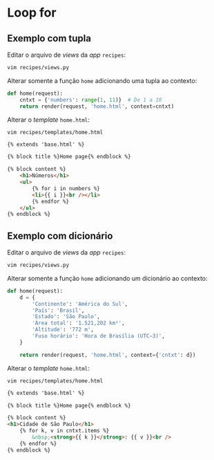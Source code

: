 # Loop for

## Exemplo com tupla

Editar o arquivo de *views* da *app* `recipes`:
```bash
vim recipes/views.py
```  

Alterar somente a função `home` adicionando uma tupla ao contexto:
```python
def home(request):
    cntxt = {'numbers': range(1, 11)}  # De 1 a 10
    return render(request, 'home.html', context=cntxt)
```
Alterar o *template* `home.html`:
```
vim recipes/templates/home.html
```
```html
{% extends 'base.html' %}

{% block title %}Home page{% endblock %}

{% block content %}
    <h1>Números</h1>
    <ul>
        {% for i in numbers %}
        <li>{{ i }}<br /></li>
        {% endfor %}
    </ul>
{% endblock %}
```

## Exemplo com dicionário

Editar o arquivo de *views* da *app* `recipes`:
```bash
vim recipes/views.py
```  

Alterar somente a função `home` adicionando um dicionário ao contexto:
```python
def home(request):
    d = {
        'Continente': 'América do Sul',
        'País': 'Brasil',
        'Estado': 'São Paulo',
        'Área total': '1.521,202 km²',
        'Altitude': '772 m',
        'Fuso horário': 'Hora de Brasília (UTC−3)',
    }

    return render(request, 'home.html', context={'cntxt': d})
```

Alterar o *template* `home.html`:
```
vim recipes/templates/home.html
```
```html
{% extends 'base.html' %}

{% block title %}Home page{% endblock %}

{% block content %}
<h1>Cidade de São Paulo</h1>
    {% for k, v in cntxt.items %}
        &nbsp;<strong>{{ k }}</strong>: {{ v }}<br />
    {% endfor %}
{% endblock %}
```